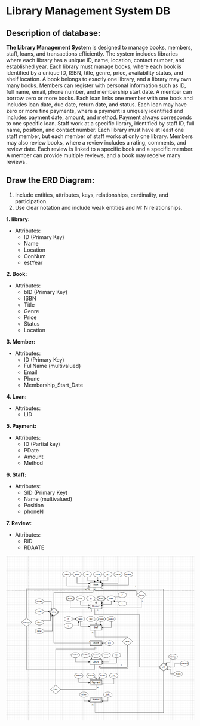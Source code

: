 # **Library Management System DB**

## Description of database:

 **The Library Management System** is designed to manage books, members, staff, 
loans, and transactions efficiently. The system includes libraries where each library 
has a unique ID, name, location, contact number, and established year. Each library 
must manage books, where each book is identified by a unique ID, ISBN, title, genre, 
price, availability status, and shelf location. A book belongs to exactly one library, 
and a library may own many books. 
Members can register with personal information such as ID, full name, email, phone 
number, and membership start date. A member can borrow zero or more books. 
Each loan links one member with one book and includes loan date, due date, return 
date, and status. 
Each loan may have zero or more fine payments, where a payment is uniquely 
identified and includes payment date, amount, and method. Payment always 
corresponds to one specific loan. 
Staff work at a specific library, identified by staff ID, full name, position, and contact 
number. Each library must have at least one staff member, but each member of staff 
works at only one library. 
Members may also review books, where a review includes a rating, comments, and 
review date. Each review is linked to a specific book and a specific member. A 
member can provide multiple reviews, and a book may receive many reviews. 

## Draw the ERD Diagram:
  
   1. Include entities, attributes, keys, relationships, cardinality, and participation. 
   2. Use clear notation and include weak entities and M: N relationships. 

**1. library:**
- Attributes:
  - ID (Primary Key)
  - Name
  - Location
  - ConNum 
  - estYear
    
**2. Book:**
- Attributes:
   - bID (Primary Key)
   - ISBN
   - Title
   - Genre
   - Price
   - Status
   - Location

**3. Member:**
- Attributes:
   - ID (Primary Key)
   - FullName (multivalued)
   - Email
   - Phone
   - Membership_Start_Date

**4. Loan:**
- Attributes:
  - LID
 

**5. Payment:**
- Attributes:
  - ID (Partial key)
  - PDate
  - Amount
  - Method

**6. Staff:**
- Attributes:
  - SID (Primary Key)
  - Name (multivalued)
  - Position
  - phoneN

**7. Review:**
- Attributes:
  - RID
  - RDAATE

![ERD Diagram](image/1.png)